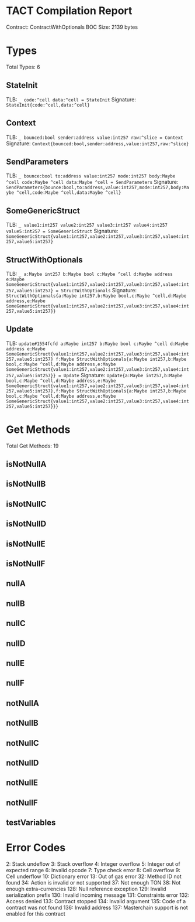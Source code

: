 # TACT Compilation Report
Contract: ContractWithOptionals
BOC Size: 2139 bytes

# Types
Total Types: 6

## StateInit
TLB: `_ code:^cell data:^cell = StateInit`
Signature: `StateInit{code:^cell,data:^cell}`

## Context
TLB: `_ bounced:bool sender:address value:int257 raw:^slice = Context`
Signature: `Context{bounced:bool,sender:address,value:int257,raw:^slice}`

## SendParameters
TLB: `_ bounce:bool to:address value:int257 mode:int257 body:Maybe ^cell code:Maybe ^cell data:Maybe ^cell = SendParameters`
Signature: `SendParameters{bounce:bool,to:address,value:int257,mode:int257,body:Maybe ^cell,code:Maybe ^cell,data:Maybe ^cell}`

## SomeGenericStruct
TLB: `_ value1:int257 value2:int257 value3:int257 value4:int257 value5:int257 = SomeGenericStruct`
Signature: `SomeGenericStruct{value1:int257,value2:int257,value3:int257,value4:int257,value5:int257}`

## StructWithOptionals
TLB: `_ a:Maybe int257 b:Maybe bool c:Maybe ^cell d:Maybe address e:Maybe SomeGenericStruct{value1:int257,value2:int257,value3:int257,value4:int257,value5:int257} = StructWithOptionals`
Signature: `StructWithOptionals{a:Maybe int257,b:Maybe bool,c:Maybe ^cell,d:Maybe address,e:Maybe SomeGenericStruct{value1:int257,value2:int257,value3:int257,value4:int257,value5:int257}}`

## Update
TLB: `update#1554fcfd a:Maybe int257 b:Maybe bool c:Maybe ^cell d:Maybe address e:Maybe SomeGenericStruct{value1:int257,value2:int257,value3:int257,value4:int257,value5:int257} f:Maybe StructWithOptionals{a:Maybe int257,b:Maybe bool,c:Maybe ^cell,d:Maybe address,e:Maybe SomeGenericStruct{value1:int257,value2:int257,value3:int257,value4:int257,value5:int257}} = Update`
Signature: `Update{a:Maybe int257,b:Maybe bool,c:Maybe ^cell,d:Maybe address,e:Maybe SomeGenericStruct{value1:int257,value2:int257,value3:int257,value4:int257,value5:int257},f:Maybe StructWithOptionals{a:Maybe int257,b:Maybe bool,c:Maybe ^cell,d:Maybe address,e:Maybe SomeGenericStruct{value1:int257,value2:int257,value3:int257,value4:int257,value5:int257}}}`

# Get Methods
Total Get Methods: 19

## isNotNullA

## isNotNullB

## isNotNullC

## isNotNullD

## isNotNullE

## isNotNullF

## nullA

## nullB

## nullC

## nullD

## nullE

## nullF

## notNullA

## notNullB

## notNullC

## notNullD

## notNullE

## notNullF

## testVariables

# Error Codes
2: Stack undeflow
3: Stack overflow
4: Integer overflow
5: Integer out of expected range
6: Invalid opcode
7: Type check error
8: Cell overflow
9: Cell underflow
10: Dictionary error
13: Out of gas error
32: Method ID not found
34: Action is invalid or not supported
37: Not enough TON
38: Not enough extra-currencies
128: Null reference exception
129: Invalid serialization prefix
130: Invalid incoming message
131: Constraints error
132: Access denied
133: Contract stopped
134: Invalid argument
135: Code of a contract was not found
136: Invalid address
137: Masterchain support is not enabled for this contract